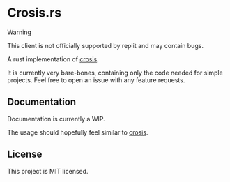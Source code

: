 # Crosis.rs

> [!WARNING]
> This client is not officially supported by replit and may contain bugs.

A rust implementation of [crosis](https://github.com/replit/crosis).

It is currently very bare-bones, containing only the code needed for simple projects.   Feel free to open an issue with any feature requests.

## Documentation
Documentation is currently a WIP.

The usage should hopefully feel similar to [crosis](https://github.com/replit/crosis).

## License
This project is MIT licensed.